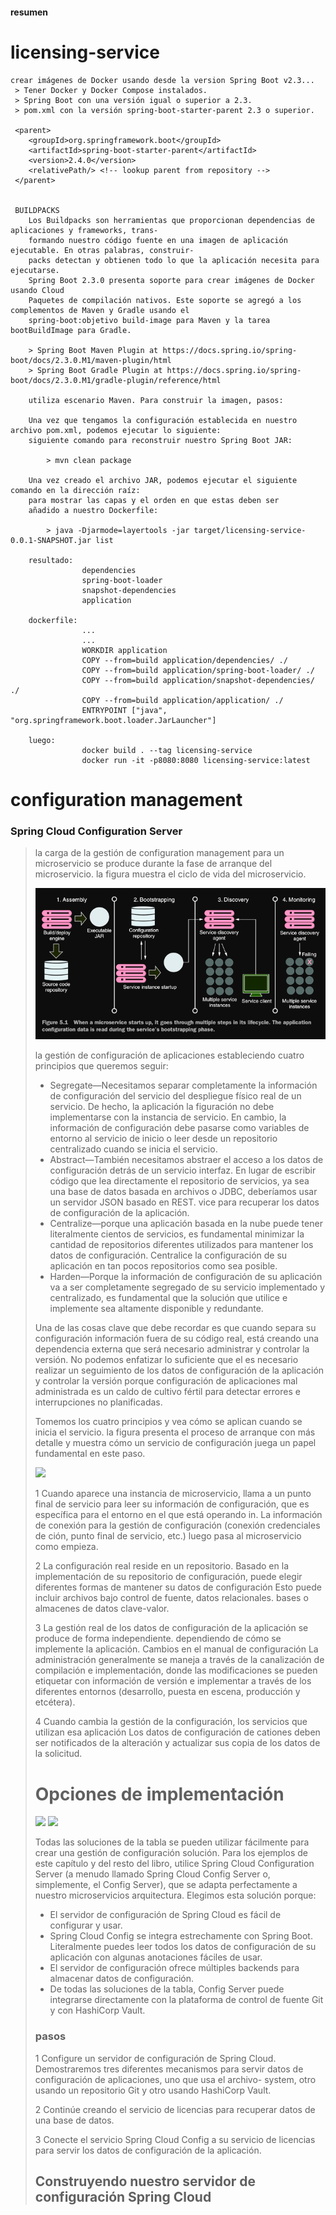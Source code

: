 
#### resumen

# licensing-service

```
crear imágenes de Docker usando desde la version Spring Boot v2.3...
 > Tener Docker y Docker Compose instalados.
 > Spring Boot con una versión igual o superior a 2.3.
 > pom.xml con la versión spring-boot-starter-parent 2.3 o superior.
 
 <parent>
    <groupId>org.springframework.boot</groupId>
    <artifactId>spring-boot-starter-parent</artifactId>
    <version>2.4.0</version>
    <relativePath/> <!-- lookup parent from repository -->
 </parent>
 
 
 BUILDPACKS
    Los Buildpacks son herramientas que proporcionan dependencias de aplicaciones y frameworks, trans-
    formando nuestro código fuente en una imagen de aplicación ejecutable. En otras palabras, construir-
    packs detectan y obtienen todo lo que la aplicación necesita para ejecutarse.
    Spring Boot 2.3.0 presenta soporte para crear imágenes de Docker usando Cloud
    Paquetes de compilación nativos. Este soporte se agregó a los complementos de Maven y Gradle usando el
    spring-boot:objetivo build-image para Maven y la tarea bootBuildImage para Gradle.

    > Spring Boot Maven Plugin at https://docs.spring.io/spring-boot/docs/2.3.0.M1/maven-plugin/html
    > Spring Boot Gradle Plugin at https://docs.spring.io/spring-boot/docs/2.3.0.M1/gradle-plugin/reference/html
    
    utiliza escenario Maven. Para construir la imagen, pasos:
    
    Una vez que tengamos la configuración establecida en nuestro archivo pom.xml, podemos ejecutar lo siguiente:
    siguiente comando para reconstruir nuestro Spring Boot JAR:
    
        > mvn clean package
        
    Una vez creado el archivo JAR, podemos ejecutar el siguiente comando en la dirección raíz:
    para mostrar las capas y el orden en que estas deben ser
    añadido a nuestro Dockerfile:
    
        > java -Djarmode=layertools -jar target/licensing-service-0.0.1-SNAPSHOT.jar list
        
    resultado:
                dependencies
                spring-boot-loader
                snapshot-dependencies
                application
        
    dockerfile:
                ...
                ...
                WORKDIR application
                COPY --from=build application/dependencies/ ./    
                COPY --from=build application/spring-boot-loader/ ./
                COPY --from=build application/snapshot-dependencies/ ./
                COPY --from=build application/application/ ./    
                ENTRYPOINT ["java", "org.springframework.boot.loader.JarLauncher"]   
    
    luego:
                docker build . --tag licensing-service
                docker run -it -p8080:8080 licensing-service:latest

```
# configuration management
### Spring Cloud Configuration Server

> la carga de la gestión de configuration management  para un microservicio se 
produce durante la fase de arranque del microservicio.
la figura  muestra el ciclo de vida del microservicio.
> 
> ![](./public/images/architecturecinfigurationmanagement.png)
>
> la gestión de configuración de aplicaciones estableciendo
  cuatro principios que queremos seguir:
> *  Segregate—Necesitamos separar completamente la información de configuración del servicio
     del despliegue físico real de un servicio. De hecho, la aplicación
     la figuración no debe implementarse con la instancia de servicio. En cambio,
     la información de configuración debe pasarse como variables de entorno al servicio de inicio o leer desde un repositorio centralizado cuando se inicia el servicio.
> *  Abstract—También necesitamos abstraer el acceso a los datos de configuración detrás de un servicio
     interfaz. En lugar de escribir código que lea directamente el repositorio de servicios,
     ya sea una base de datos basada en archivos o JDBC, deberíamos usar un servidor JSON basado en REST.
     vice para recuperar los datos de configuración de la aplicación.
> *  Centralize—porque una aplicación basada en la nube puede tener literalmente cientos de
     servicios, es fundamental minimizar la cantidad de repositorios diferentes utilizados para
     mantener los datos de configuración. Centralice la configuración de su aplicación en tan pocos
     repositorios como sea posible.
> *   Harden—Porque la información de configuración de su aplicación va a ser
      completamente segregado de su servicio implementado y centralizado, es fundamental
      que la solución que utilice e implemente sea altamente disponible y redundante.
> 
> Una de las cosas clave que debe recordar es que cuando separa su configuración
  información fuera de su código real, está creando una dependencia externa que
  será necesario administrar y controlar la versión. No podemos enfatizar lo suficiente que el
  es necesario realizar un seguimiento de los datos de configuración de la aplicación y controlar la versión porque
  configuración de aplicaciones mal administrada es un caldo de cultivo fértil para
  detectar errores e interrupciones no planificadas.
> 
> 
> Tomemos los cuatro principios y vea cómo se aplican cuando se inicia el servicio. 
  la figura presenta el proceso de arranque con más detalle y muestra cómo un servicio de configuración
  juega un papel fundamental en este paso.
> 
> ![](/home/tomate/Escritorio/fuentes/java/licensing-service/public/images/imagen2.png)
> 
> 1 Cuando aparece una instancia de microservicio, llama a un punto final de servicio para leer su
información de configuración, que es específica para el entorno en el que está operando
in. La información de conexión para la gestión de configuración (conexión
credenciales de ción, punto final de servicio, etc.) luego pasa al microservicio
como empieza.
> 
> 2 La configuración real reside en un repositorio. Basado en la implementación
de su repositorio de configuración, puede elegir diferentes formas de mantener su
datos de configuración Esto puede incluir archivos bajo control de fuente, datos relacionales.
bases o almacenes de datos clave-valor.
> 
> 3 La gestión real de los datos de configuración de la aplicación se produce de forma independiente.
dependiendo de cómo se implemente la aplicación. Cambios en el manual de configuración
La administración generalmente se maneja a través de la canalización de compilación e implementación,
donde las modificaciones se pueden etiquetar con información de versión e implementar
a través de los diferentes entornos (desarrollo, puesta en escena, producción y
etcétera).
> 
> 4 Cuando cambia la gestión de la configuración, los servicios que utilizan esa aplicación
Los datos de configuración de cationes deben ser notificados de la alteración y actualizar sus
copia de los datos de la solicitud.
> 
> # Opciones de implementación
> 
> ![](/home/tomate/Escritorio/fuentes/java/licensing-service/public/images/imagen3.png)
> ![](/home/tomate/Escritorio/fuentes/java/licensing-service/public/images/imagen4.png)
> 
> 
> Todas las soluciones de la tabla se pueden utilizar fácilmente para crear una gestión de configuración
solución. Para los ejemplos de este capítulo y del resto del libro,
utilice Spring Cloud Configuration Server (a menudo llamado Spring Cloud Config
Server o, simplemente, el Config Server), que se adapta perfectamente a nuestro microservicios arquitectura. 
Elegimos esta solución porque:
> 
> * El servidor de configuración de Spring Cloud es fácil de configurar y usar.
> * Spring Cloud Config se integra estrechamente con Spring Boot. Literalmente puedes leer
> todos los datos de configuración de su aplicación con algunas anotaciones fáciles de usar.
> * El servidor de configuración ofrece múltiples backends para almacenar datos de configuración.
> * De todas las soluciones de la tabla, Config Server puede integrarse directamente con
> la plataforma de control de fuente Git y con HashiCorp Vault. 
> ### pasos
> 1 Configure un servidor de configuración de Spring Cloud. Demostraremos tres diferentes
mecanismos para servir datos de configuración de aplicaciones, uno que usa el archivo-
system, otro usando un repositorio Git y otro usando HashiCorp Vault.
> 
> 2 Continúe creando el servicio de licencias para recuperar datos de una base de datos.
> 
> 3 Conecte el servicio Spring Cloud Config a su servicio de licencias para servir
los datos de configuración de la aplicación.
> ## Construyendo nuestro servidor de configuración Spring Cloud
